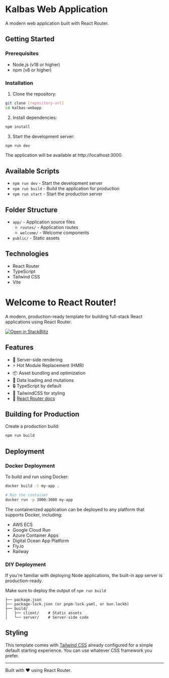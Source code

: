 # Kalbas Web Application

A modern web application built with React Router.

## Getting Started

### Prerequisites

- Node.js (v18 or higher)
- npm (v8 or higher)

### Installation

1. Clone the repository:
```sh
git clone [repository-url]
cd kalbas-webapp
```

2. Install dependencies:
```sh
npm install
```

3. Start the development server:
```sh
npm run dev
```

The application will be available at http://localhost:3000.

## Available Scripts

- `npm run dev` - Start the development server
- `npm run build` - Build the application for production
- `npm run start` - Start the production server

## Folder Structure

- `app/` - Application source files
  - `routes/` - Application routes
  - `welcome/` - Welcome components
- `public/` - Static assets

## Technologies

- React Router
- TypeScript
- Tailwind CSS
- Vite

# Welcome to React Router!

A modern, production-ready template for building full-stack React applications using React Router.

[![Open in StackBlitz](https://developer.stackblitz.com/img/open_in_stackblitz.svg)](https://stackblitz.com/github/remix-run/react-router-templates/tree/main/default)

## Features

- 🚀 Server-side rendering
- ⚡️ Hot Module Replacement (HMR)
- 📦 Asset bundling and optimization
- 🔄 Data loading and mutations
- 🔒 TypeScript by default
- 🎉 TailwindCSS for styling
- 📖 [React Router docs](https://reactrouter.com/)

## Building for Production

Create a production build:

```bash
npm run build
```

## Deployment

### Docker Deployment

To build and run using Docker:

```bash
docker build -t my-app .

# Run the container
docker run -p 3000:3000 my-app
```

The containerized application can be deployed to any platform that supports Docker, including:

- AWS ECS
- Google Cloud Run
- Azure Container Apps
- Digital Ocean App Platform
- Fly.io
- Railway

### DIY Deployment

If you're familiar with deploying Node applications, the built-in app server is production-ready.

Make sure to deploy the output of `npm run build`

```
├── package.json
├── package-lock.json (or pnpm-lock.yaml, or bun.lockb)
├── build/
│   ├── client/    # Static assets
│   └── server/    # Server-side code
```

## Styling

This template comes with [Tailwind CSS](https://tailwindcss.com/) already configured for a simple default starting experience. You can use whatever CSS framework you prefer.

---

Built with ❤️ using React Router.
